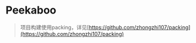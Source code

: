 # Peekaboo

>项目构建使用packing，详见[https://github.com/zhongzhi107/packing](https://github.com/zhongzhi107/packing)
